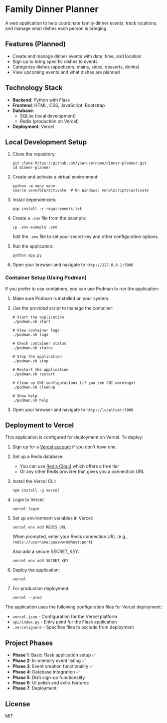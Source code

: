 # Family Dinner Planner

A web application to help coordinate family dinner events, track locations, and manage what dishes each person is bringing.

## Features (Planned)

- Create and manage dinner events with date, time, and location
- Sign up to bring specific dishes to events
- Categorize dishes (appetizers, mains, sides, desserts, drinks)
- View upcoming events and what dishes are planned

## Technology Stack

- **Backend**: Python with Flask
- **Frontend**: HTML, CSS, JavaScript, Bootstrap
- **Database**: 
  - SQLite (local development)
  - Redis (production on Vercel)
- **Deployment**: Vercel

## Local Development Setup

1. Clone the repository:
   ```
   git clone https://github.com/yourusername/dinner-planner.git
   cd dinner-planner
   ```

2. Create and activate a virtual environment:
   ```
   python -m venv venv
   source venv/bin/activate  # On Windows: venv\Scripts\activate
   ```

3. Install dependencies:
   ```
   pip install -r requirements.txt
   ```

4. Create a `.env` file from the example:
   ```
   cp .env.example .env
   ```
   
   Edit the `.env` file to set your secret key and other configuration options.

5. Run the application:
   ```
   python app.py
   ```

6. Open your browser and navigate to `http://127.0.0.1:5000`

### Container Setup (Using Podman)

If you prefer to use containers, you can use Podman to run the application:

1. Make sure Podman is installed on your system.

2. Use the provided script to manage the container:
   ```
   # Start the application
   ./podman.sh start
   
   # View container logs
   ./podman.sh logs
   
   # Check container status
   ./podman.sh status
   
   # Stop the application
   ./podman.sh stop
   
   # Restart the application
   ./podman.sh restart
   
   # Clean up CNI configurations (if you see CNI warnings)
   ./podman.sh cleanup
   
   # Show help
   ./podman.sh help
   ```

3. Open your browser and navigate to `http://localhost:5000`

## Deployment to Vercel

This application is configured for deployment on Vercel. To deploy:

1. Sign up for a [Vercel account](https://vercel.com/signup) if you don't have one.

2. Set up a Redis database:
   - You can use [Redis Cloud](https://redis.com/try-free/) which offers a free tier
   - Or any other Redis provider that gives you a connection URL

3. Install the Vercel CLI:
   ```
   npm install -g vercel
   ```

4. Login to Vercel:
   ```
   vercel login
   ```

5. Set up environment variables in Vercel:
   ```
   vercel env add REDIS_URL
   ```
   When prompted, enter your Redis connection URL (e.g., `redis://username:password@host:port`).
   
   Also add a secure SECRET_KEY:
   ```
   vercel env add SECRET_KEY
   ```

6. Deploy the application:
   ```
   vercel
   ```

7. For production deployment:
   ```
   vercel --prod
   ```

The application uses the following configuration files for Vercel deployment:
- `vercel.json` - Configuration for the Vercel platform
- `api/index.py` - Entry point for the Flask application
- `.vercelignore` - Specifies files to exclude from deployment

## Project Phases

- **Phase 1**: Basic Flask application setup ✅
- **Phase 2**: In-memory event listing ✅
- **Phase 3**: Event creation functionality ✅
- **Phase 4**: Database integration ✅
- **Phase 5**: Dish sign-up functionality
- **Phase 6**: UI polish and extra features
- **Phase 7**: Deployment

## License

MIT
